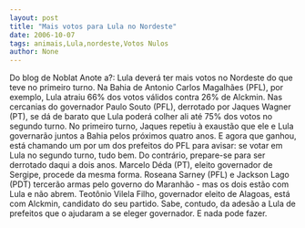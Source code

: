 ```yaml
---
layout: post
title: "Mais votos para Lula no Nordeste"
date: 2006-10-07
tags: animais,Lula,nordeste,Votos Nulos
author: None
---
```

Do blog de Noblat
Anote a?: Lula deverá ter mais votos no Nordeste do que teve no primeiro turno. 
Na Bahia de Antonio Carlos Magalhães (PFL), por exemplo, Lula atraiu 66% dos votos válidos contra 26% de Alckmin.
Nas cercanias do governador Paulo Souto (PFL), derrotado por Jaques Wagner (PT), se dá de barato que Lula poderá colher ali até 75% dos votos no segundo turno.
No primeiro turno, Jaques repetiu à exaustão que ele e Lula governarão juntos a Bahia pelos próximos quatro anos. E agora que ganhou, está chamando um por um dos prefeitos do PFL para avisar: se votar em Lula no segundo turno, tudo bem. Do contrário, prepare-se para ser derrotado daqui a dois anos.
Marcelo Déda (PT), eleito governador de Sergipe, procede da mesma forma.
Roseana Sarney (PFL) e Jackson Lago (PDT) tercerão armas pelo governo do Maranhão - mas os dois estão com Lula e não abrem.
Teotônio Vilela Filho, governador eleito de Alagoas, está com Alckmin, candidato do seu partido. Sabe, contudo, da adesão a Lula de prefeitos que o ajudaram a se eleger governador. 
E nada pode fazer. 